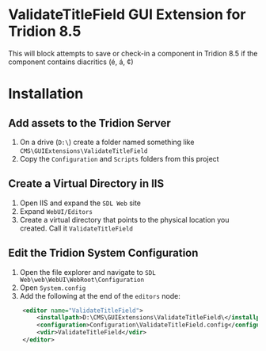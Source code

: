 # ValidateTitleField GUI Extension for Tridion 8.5

This will block attempts to save or check-in a component in Tridion 8.5 if the component contains diacritics (é, á, ¢)

# Installation

## Add assets to the Tridion Server

1. On a drive (`D:\`) create a folder named something like `CMS\GUIExtensions\ValidateTitleField`
2. Copy the `Configuration` and `Scripts` folders from this project

## Create a Virtual Directory in IIS

1. Open IIS and expand the `SDL Web` site
2. Expand `WebUI/Editors`
3. Create a virtual directory that points to the physical location you created. Call it `ValidateTitleField`

## Edit the Tridion System Configuration

1. Open the file explorer and navigate to `SDL Web\web\WebUI\WebRoot\Configuration`
2. Open `System.config`
3. Add the following at the end of the `editors` node:

```xml
	<editor name="ValidateTitleField">
		<installpath>D:\CMS\GUIExtensions\ValidateTitleField\</installpath>
		<configuration>Configuration\ValidateTitleField.config</configuration>
		<vdir>ValidateTitleField</vdir>
	</editor>
```